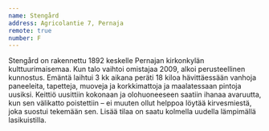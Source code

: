 ```yaml
---
name: Stengård
address: Agricolantie 7, Pernaja
remote: true
number: F
---
```

Stengård on rakennettu 1892 keskelle Pernajan kirkonkylän kulttuurimaisemaa. Kun talo vaihtoi omistajaa 2009, alkoi perusteellinen kunnostus. Emäntä laihtui 3 kk aikana peräti 18 kiloa hävittäessään vanhoja paneeleita, tapetteja, muoveja ja korkkimattoja ja maalatessaan pintoja uusiksi. Keittiö uusittiin kokonaan ja olohuoneeseen saatiin ihanaa avaruutta, kun sen välikatto poistettiin – ei muuten ollut helppoa löytää kirvesmiestä, joka suostui tekemään sen. Lisää tilaa on saatu kolmella uudella lämpimällä lasikuistilla.